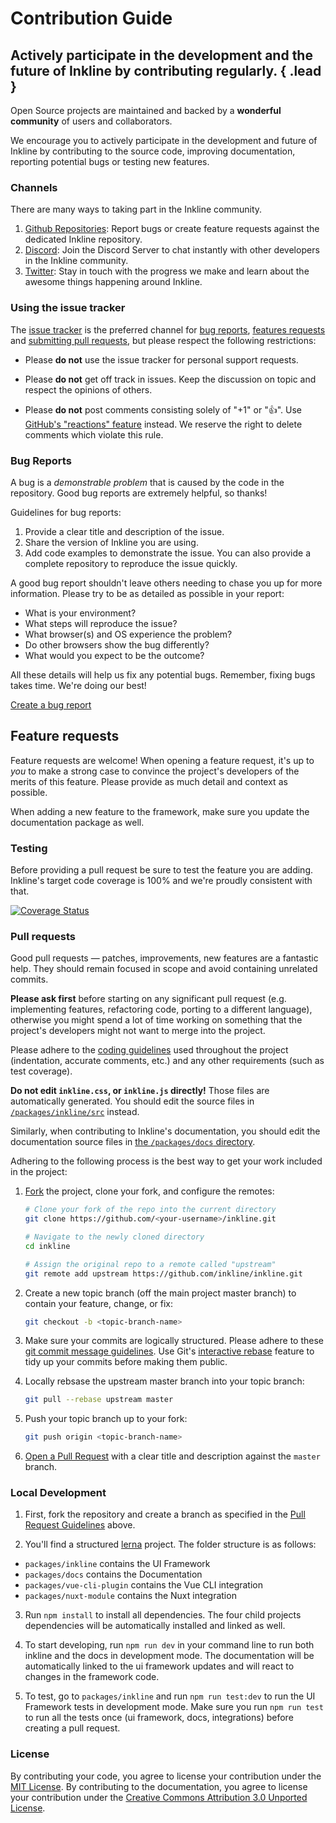 # Contribution Guide
## Actively participate in the development and the future of Inkline by contributing regularly. { .lead }

Open Source projects are maintained and backed by a **wonderful community** of users and collaborators.

We encourage you to actively participate in the development and future of Inkline by contributing to the source code, improving documentation, reporting potential bugs or testing new features.

### Channels

There are many ways to taking part in the Inkline community.

1. <a href="https://github.com/inkline/inkline" rel="nofollow" target="_blank">Github Repositories</a>: Report bugs or create feature requests against the dedicated Inkline repository.
2. <a href="https://discord.gg/2w5UGnK" rel="nofollow" target="_blank">Discord</a>: Join the Discord Server to chat instantly with other developers in the Inkline community.
3. <a href="https://twitter.com/inkline" rel="nofollow" target="_blank">Twitter</a>: Stay in touch with the progress we make and learn about the awesome things happening around Inkline.

### Using the issue tracker

The [issue tracker](https://github.com/inkline/inkline/issues) is
the preferred channel for [bug reports](#bug-reports), [features requests](#feature-requests)
and [submitting pull requests](#pull-requests), but please respect the following
restrictions:

* Please **do not** use the issue tracker for personal support requests. 

* Please **do not** get off track in issues. Keep the discussion on topic and
  respect the opinions of others.

* Please **do not** post comments consisting solely of "+1" or ":thumbsup:".
  Use [GitHub's "reactions" feature](https://github.com/blog/2119-add-reactions-to-pull-requests-issues-and-comments)
  instead. We reserve the right to delete comments which violate this rule.


### Bug Reports

A bug is a _demonstrable problem_ that is caused by the code in the repository.
Good bug reports are extremely helpful, so thanks!

Guidelines for bug reports:

1. Provide a clear title and description of the issue.
2. Share the version of Inkline you are using.
3. Add code examples to demonstrate the issue. You can also provide a complete repository to reproduce the issue quickly.

A good bug report shouldn't leave others needing to chase you up for more information. Please try to be as detailed as possible in your report:

- What is your environment? 
- What steps will reproduce the issue? 
- What browser(s) and OS experience the problem? 
- Do other browsers show the bug differently? 
- What would you expect to be the outcome? 

All these details will help us fix any potential bugs. Remember, fixing bugs takes time. We're doing our best!

<a href="https://github.com/inkline/inkline/issues/new" rel="nofollow" target="_blank">Create a bug report</a>

## Feature requests
Feature requests are welcome! When opening a feature request, it's up to *you* to make a strong case to convince the project's developers of the merits of this feature. Please provide as much detail and context as possible.

When adding a new feature to the framework, make sure you update the documentation package as well.

### Testing
Before providing a pull request be sure to test the feature you are adding. Inkline's target code coverage is 100% and we're proudly consistent with that.

<a href="https://coveralls.io/github/inkline/inkline?branch=master" rel="nofollow">
    <img src="https://coveralls.io/repos/github/inkline/inkline/badge.svg?branch=master" alt="Coverage Status" data-canonical-src="https://coveralls.io/repos/github/inkline/inkline/badge.svg?branch=master" style="max-width:100%;">
</a>


### Pull requests

Good pull requests — patches, improvements, new features are a fantastic help. They should remain focused in scope and avoid containing unrelated commits.

**Please ask first** before starting on any significant pull request (e.g. implementing features, refactoring code, porting to a different language), otherwise you might spend a lot of time working on something that the project's developers might not want to merge into the project.

Please adhere to the [coding guidelines](#code-guidelines) used throughout the project (indentation, accurate comments, etc.) and any other requirements (such as test coverage).

**Do not edit `inkline.css`, or `inkline.js`
directly!** Those files are automatically generated. You should edit the source files in [`/packages/inkline/src`](https://github.com/inkline/inkline/tree/master/packages/inkline/src) instead.

Similarly, when contributing to Inkline's documentation, you should edit the documentation source files in
[the `/packages/docs` directory](https://github.com/inkline/inkline/tree/master/packages/docs).

Adhering to the following process is the best way to get your work included in the project:

1. [Fork](https://help.github.com/fork-a-repo/) the project, clone your fork,
   and configure the remotes:

   ```bash
   # Clone your fork of the repo into the current directory
   git clone https://github.com/<your-username>/inkline.git
   
   # Navigate to the newly cloned directory
   cd inkline
   
   # Assign the original repo to a remote called "upstream"
   git remote add upstream https://github.com/inkline/inkline.git
   ```

2. Create a new topic branch (off the main project master branch) to
   contain your feature, change, or fix:

   ```bash
   git checkout -b <topic-branch-name>
   ```

3. Make sure your commits are logically structured. Please adhere to these [git commit
   message guidelines](http://tbaggery.com/2008/04/19/a-note-about-git-commit-messages.html). Use Git's
   [interactive rebase](https://help.github.com/articles/interactive-rebase)
   feature to tidy up your commits before making them public.

4. Locally rebsase the upstream master branch into your topic branch:

   ```bash
   git pull --rebase upstream master
   ```

5. Push your topic branch up to your fork:

   ```bash
   git push origin <topic-branch-name>
   ```

6. [Open a Pull Request](https://help.github.com/articles/using-pull-requests/)
    with a clear title and description against the `master` branch.

### Local Development

1. First, fork the repository and create a branch as specified in the [Pull Request Guidelines](#pull-requests) above.

2. You'll find a structured [lerna](https://lerna.js.org) project. The folder structure is as follows:
- `packages/inkline` contains the UI Framework
- `packages/docs` contains the Documentation
- `packages/vue-cli-plugin` contains the Vue CLI integration
- `packages/nuxt-module` contains the Nuxt integration

3. Run `npm install` to install all dependencies. The four child projects dependencies will be automatically installed and linked as well.

4. To start developing, run `npm run dev` in your command line to run both inkline and the docs in development mode. The documentation will be automatically linked to the ui framework updates and will react to changes in the framework code.

5. To test, go to `packages/inkline` and run `npm run test:dev` to run the UI Framework tests in development mode. Make sure you run `npm run test` to run all the tests once (ui framework, docs, integrations) before creating a pull request.

### License
By contributing your code, you agree to license your contribution under the <a href="https://github.com/inkline/inkline/blob/master/packages/inkline/LICENSE" rel="nofollow" target="_blank">MIT License</a>. By contributing to the documentation, you agree to license your contribution under the <a href="https://github.com/inkline/inkline/blob/master/packages/docs/LICENSE" rel="nofollow" target="_blank">Creative Commons Attribution 3.0 Unported License</a>.
